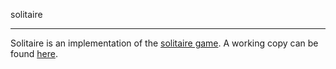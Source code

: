 solitaire
*********

Solitaire is an implementation of the [solitaire
game](https://en.wikipedia.org/wiki/Peg_solitaire). A working copy can
be found [here](https://shgalus.github.io/solitaire/solitaire.html).
